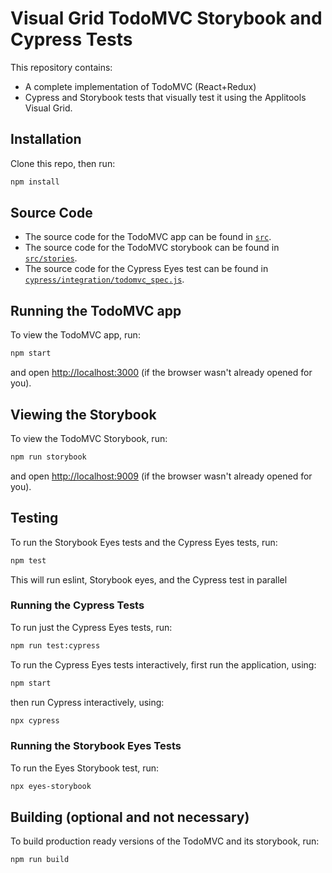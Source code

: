 # Visual Grid TodoMVC Storybook and Cypress Tests

This repository contains:

* A complete implementation of TodoMVC (React+Redux)
* Cypress and Storybook tests that visually test it using the Applitools Visual Grid.

## Installation

Clone this repo, then run:

```sh
npm install
```

## Source Code

* The source code for the TodoMVC app can be found in [`src`](src).
* The source code for the TodoMVC storybook can be found in
[`src/stories`](src/stories).
* The source code for the Cypress Eyes test can be found in
[`cypress/integration/todomvc_spec.js`](cypress/integration/todomvc_spec.js).

## Running the TodoMVC app

To view the TodoMVC app, run:

```sh
npm start
```

and open <http://localhost:3000> (if the browser wasn't already opened for you).

## Viewing the Storybook

To view the TodoMVC Storybook, run:

```sh
npm run storybook
```

and open <http://localhost:9009> (if the browser wasn't already opened for you).

## Testing

To run the Storybook Eyes tests and the Cypress Eyes tests, run:

```sh
npm test
```

This will run eslint, Storybook eyes, and the Cypress test in parallel

### Running the Cypress Tests

To run just the Cypress Eyes tests, run:

```sh
npm run test:cypress
```

To run the Cypress Eyes tests interactively, first run the application, using:

```sh
npm start
```

then run Cypress interactively, using:

```sh
npx cypress
```

### Running the Storybook Eyes Tests

To run the Eyes Storybook test, run:

```sh
npx eyes-storybook
```

## Building (optional and not necessary)

To build production ready versions of the TodoMVC and its storybook, run:

```sh
npm run build
```

